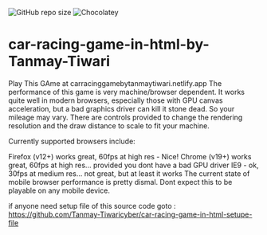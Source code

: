 ![GitHub repo size](https://img.shields.io/github/repo-size/Tanmay-Tiwaricyber/car-racing-game-in-html)
![Chocolatey](https://img.shields.io/chocolatey/dt/telegram?color=red&logo=github)
# car-racing-game-in-html-by-Tanmay-Tiwari

Play This GAme at carracinggamebytanmaytiwari.netlify.app
The performance of this game is very machine/browser dependent. It works quite well in modern browsers, especially those with GPU canvas acceleration, but a bad graphics driver can kill it stone dead. So your mileage may vary. There are controls provided to change the rendering resolution and the draw distance to scale to fit your machine.

Currently supported browsers include:

Firefox (v12+) works great, 60fps at high res - Nice!
Chrome (v19+) works great, 60fps at high res... provided you dont have a bad GPU driver
IE9 - ok, 30fps at medium res... not great, but at least it works
The current state of mobile browser performance is pretty dismal. Dont expect this to be playable on any mobile device.

if anyone need setup file of this source code goto : https://github.com/Tanmay-Tiwaricyber/car-racing-game-in-html-setupe-file


